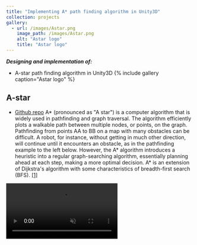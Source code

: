 ```yaml
---
title: "Implementing A* path finding algorithm in Unity3D"
collection: projects
gallery:
  - url: /images/Astar.png
    image_path: /images/Astar.png
    alt: "Astar logo"
    title: "Astar logo"
---
```

***Designing and implementation of:***
- A-star path finding algorithm in Unity3D
{% include gallery caption="Astar logo" %}

## A-star
* [Github repo](https://github.com/benymaxparsa/A-Star-Algorithm)
A* (pronounced as "A star") is a computer algorithm that is widely used in pathfinding and graph traversal. The algorithm efficiently plots a walkable path between multiple nodes, or points, on the graph.
Pathfinding from points AA to BB on a map with many obstacles can be difficult. A robot, for instance, without getting in much other direction, will continue until it encounters an obstacle, as in the pathfinding example to the left below.
However, the A* algorithm introduces a heuristic into a regular graph-searching algorithm, essentially planning ahead at each step, making a more optimal decision.
A* is an extension of Dijkstra's algorithm with some characteristics of breadth-first search (BFS). [[1]](https://brilliant.org/wiki/a-star-search/)
<video src="https://user-images.githubusercontent.com/51443025/162410327-984fb87c-e5e5-4bab-bb18-d359f3bf3770.mp4" data-canonical-src="https://user-images.githubusercontent.com/51443025/162410327-984fb87c-e5e5-4bab-bb18-d359f3bf3770.mp4" controls="controls" muted="muted" class="d-block rounded-bottom-2 border-top width-fit" style="max-height:440px;">

  </video>



